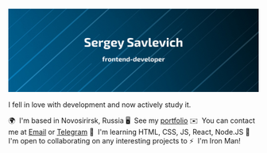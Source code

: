 [![Savlevich GitHub Banner](./logo.png)](https://savlevich.ru)

<!--
**Ssavl420/Ssavl420** is a ✨ _special_ ✨ repository because its `README.md` (this file) appears on your GitHub profile.

Here are some ideas to get you started:

- 🔭 I’m currently working on ...
- 🌱 I’m currently learning ...
- 👯 I’m looking to collaborate on ...
- 🤔 I’m looking for help with ...
- 💬 Ask me about ...
- 📫 How to reach me: ...
- 😄 Pronouns: ...
- ⚡ Fun fact: ...
-->
I fell in love with development and now actively study it.

🌍  I'm based in Novosirirsk, Russia
🖥️  See my [portfolio](https://savlevich.ru/)
✉️  You can contact me at [Email](mailto:sa.savlevich@gmail.com) or [Telegram](https://t.me/d_livsi)
🧠  I'm learning HTML, CSS, JS, React, Node.JS
🤝  I'm open to collaborating on any interesting projects to
⚡  I'm Iron Man!
